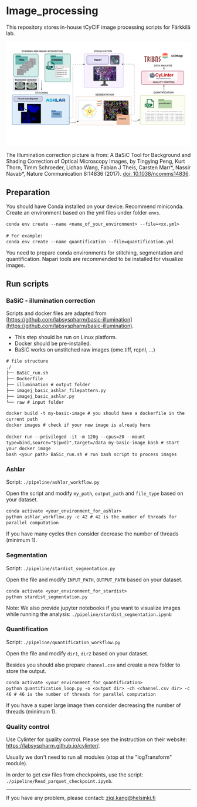 # Image_processing

This repository stores in-house tCyCIF image processing scripts for Färkkilä lab.

![Image processing workflow](./image_workflow_new.png)

The Illumination correction picture is from: A BaSiC Tool for Background and Shading Correction of Optical Microscopy Images, by Tingying Peng, Kurt Thorn, Timm Schroeder, Lichao Wang, Fabian J Theis, Carsten Marr*, Nassir Navab*, Nature Communication 8:14836 (2017). [doi: 10.1038/ncomms14836](http://www.nature.com/articles/ncomms14836).

## Preparation

You should have Conda installed on your device. Recommend miniconda. Create an environment based on the yml files under folder ``envs``.

```
conda env create --name <name_of_your_environment> --file=<xx.yml>

# For example:
conda env create --name quantification --file=quantification.yml
```

You need to prepare conda environments for stitching, segmentation and quantification. Napari tools are recommended to be installed for visualize images.

## Run scripts

### BaSiC - illumination correction

Scripts and docker files are adapted from [https://github.com/labsyspharm/basic-illumination](https://github.com/labsyspharm/basic-illumination).

* This step should be run on Linux platform.
* Docker should be pre-installed.
* BaSiC works on unstitched raw images (ome.tiff, rcpnl, ...)

```
# file structure
./
├── BaSiC_run.sh
├── Dockerfile
├── illumination # output folder
├── imagej_basic_ashlar_filepattern.py
├── imagej_basic_ashlar.py
└── raw # input folder
```

```
docker build -t my-basic-image # you should have a dockerfile in the current path
docker images # check if your new image is already here

docker run --privileged -it -m 120g --cpus=20 --mount type=bind,source="$(pwd)",target=/data my-basic-image bash # start your docker image
bash <your path> BaSic_run.sh # run bash script to process images
```

### Ashlar

Script: ``./pipeline/ashlar_workflow.py``

Open the script and modify ``my_path``, ``output_path`` and ``file_type`` based on your dataset.

```
conda activate <your_environment_for_ashlar>
python ashlar_workflow.py -c 42 # 42 is the number of threads for parallel computation
```

If you have many cycles then consider decrease the number of threads (minimum 1).

### Segmentation

Script: ``./pipeline/stardist_segmentation.py``

Open the file and modify ``INPUT_PATH``, ``OUTPUT_PATH`` based on your dataset.

```
conda activate <your_environment_for_stardist>
python stardist_segmentation.py
```

Note: We also provide jupyter notebooks if you want to visualize images while running the analysis: ``./pipeline/stardist_segmentation.ipynb``

### Quantification

Script: ``./pipeline/quantification_workflow.py``

Open the file and modify ``dir1``, ``dir2`` based on your dataset.

Besides you should also prepare ``channel.csv`` and create a new folder to store the output.

```
conda activate <your_environment_for_quantification>
python quantification_loop.py -o <output dir> -ch <channel.csv dir> -c 46 # 46 is the number of threads for parallel computation
```

If you have a super large image then consider decreasing the number of threads (minimum 1).

### Quality control

Use Cylinter for quality control. Please see the instruction on their website: https://labsyspharm.github.io/cylinter/.

Usually we don't need to run all modules (stop at the "logTransform" module).

In order to get csv files from checkpoints, use the script: ``./pipeline/Read_parquet_checkpoint.ipynb``.

---

If you have any problem, please contact: [ziqi.kang@helsinki.fi]()
